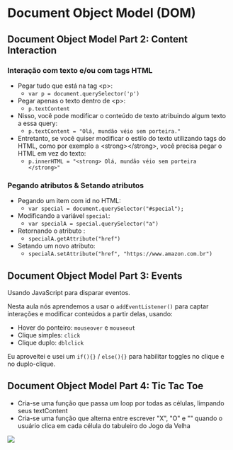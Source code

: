 # Document Object Model (DOM)

## Document Object Model Part 2: Content Interaction

### Interação com texto e/ou com tags HTML

* Pegar tudo que está na tag &lt;p&gt;:
  * `var p = document.querySelector('p')`
* Pegar apenas o texto dentro de &lt;p&gt;:
  *  `p.textContent`
* Nisso, você pode modificar o conteúdo de texto atribuindo algum texto a essa query:
  * `p.textContent = "Olá, mundão véio sem porteira." `
* Entretanto, se você quiser modificar o estilo do texto utilizando tags do HTML, como por exemplo a &lt;strong&gt;&lt;/strong&gt;, você precisa pegar o HTML em vez do texto:
  * `p.innerHTML = "<strong> Olá, mundão véio sem porteira </strong>"`

### Pegando atributos & Setando atributos

* Pegando um item com id no HTML:
  * `var special = document.querySelector("#special");`
* Modificando a variável `special`:
  * `var specialA = special.querySelector("a")`
* Retornando o atributo :
  * `specialA.getAttribute("href")`
* Setando um novo atributo:
  * `specialA.setAttribute("href", "https://www.amazon.com.br")`



## Document Object Model Part 3: Events

Usando JavaScript para disparar eventos.

Nesta aula nós aprendemos a usar o `addEventListener()` para captar interações e modificar conteúdos a partir delas, usando:

* Hover do ponteiro: `mouseover` e `mouseout`
* Clique simples: `click`
* Clique duplo: `dblclick`

Eu aproveitei e usei um `if(){}` / `else(){}` para habilitar toggles no clique e no duplo-clique.

## Document Object Model Part 4: Tic Tac Toe

* Cria-se uma função que passa um loop por todas as células, limpando seus textContent
* Cria-se uma função que alterna entre escrever "X", "O" e "" quando o usuário clica em cada célula do tabuleiro do Jogo da Velha

![](C:\Users\guilherme\Documents\GitHub\django-portilla\DOM\media\tictactoe.PNG)

